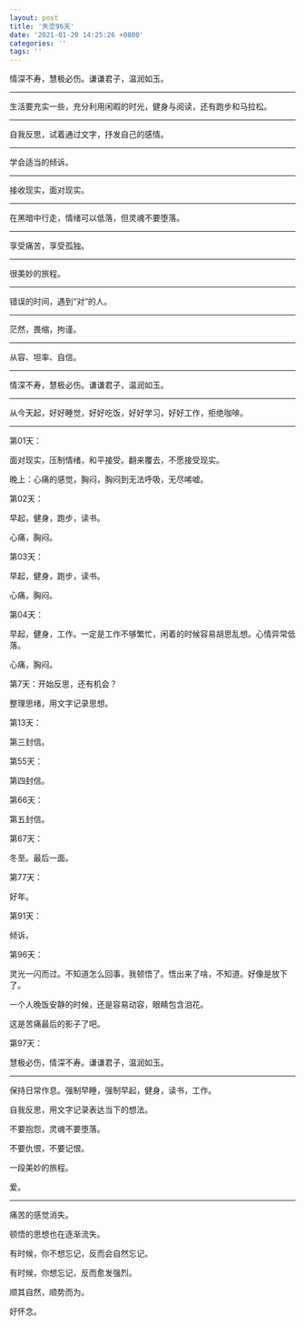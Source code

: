 ```yaml
---
layout: post
title: '失恋96天'
date: '2021-01-20 14:25:26 +0800'
categories: ''
tags: ''
---
```


情深不寿，慧极必伤。谦谦君子，温润如玉。

- - -

生活要充实一些，充分利用闲暇的时光，健身与阅读，还有跑步和马拉松。

- - -

自我反思，试着通过文字，抒发自己的感情。

- - -

学会适当的倾诉。

- - -

接收现实，面对现实。

- - -

在黑暗中行走，情绪可以低落，但灵魂不要堕落。

- - -

享受痛苦，享受孤独。

- - -

很美妙的旅程。

- - -

错误的时间，遇到“对”的人。

- - -

茫然，畏缩，拘谨。

- - -

从容、坦率、自信。

- - -

情深不寿，慧极必伤。谦谦君子，温润如玉。

- - -

从今天起，好好睡觉，好好吃饭，好好学习，好好工作，拒绝咖啡。

- - -

第01天：

面对现实，压制情绪，和平接受。翻来覆去，不愿接受现实。

晚上：心痛的感觉，胸闷，胸闷到无法呼吸，无尽唏嘘。

第02天：

早起，健身，跑步，读书。

心痛，胸闷。

第03天：

早起，健身，跑步，读书。

心痛，胸闷。

第04天：

早起，健身，工作。一定是工作不够繁忙，闲着的时候容易胡思乱想。心情异常低落。

心痛，胸闷。

第7天：开始反思，还有机会？

整理思绪，用文字记录思想。

第13天：

第三封信。

第55天：

第四封信。

第66天：

第五封信。

第67天：

冬至。最后一面。

第77天：

好年。

第91天：

倾诉。

第96天：

灵光一闪而过。不知道怎么回事，我顿悟了。悟出来了啥，不知道。好像是放下了。

一个人晚饭安静的时候，还是容易动容，眼睛包含泪花。

这是苦痛最后的影子了吧。

第97天：

慧极必伤，情深不寿。谦谦君子，温润如玉。

- - -

保持日常作息。强制早睡，强制早起，健身，读书，工作。

自我反思，用文字记录表达当下的想法。

不要抱怨，灵魂不要堕落。

不要仇恨，不要记恨。

一段美妙的旅程。

爱。

- - -

痛苦的感觉消失。

顿悟的思想也在逐渐流失。

有时候，你不想忘记，反而会自然忘记。

有时候，你想忘记，反而愈发强烈。

顺其自然，顺势而为。

好怀念。

